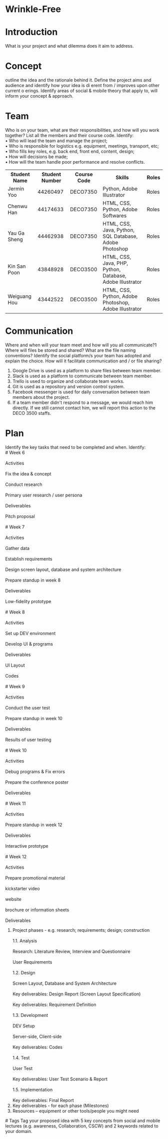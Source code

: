 # Wrinkle-Free
# Introduction
What is your project and what dilemma does it aim to address.
# Concept
outline the idea and the rationale behind it. Define the project aims and audience and identify how your idea is di erent from / improves upon other current o erings. Identify areas of social & mobile theory that apply to, will inform your concept & approach.
# Team
Who is on your team, what are their responsibilities, and how will you work together? List all the members and their course code. Identify:
<br>• Who will lead the team and manage the project;
<br>• Who is responsible for logistics e.g. equipment, meetings, transport, etc;
<br>• Who fills key roles, e.g. back end, front end, content, design;
<br>• How will decisions be made;
<br>• How will the team handle poor performance and resolve conflicts.
  <body>
  <table>
  <tr>
  <th>Student Name</th>
  <th>Student Number</th>
  <th>Course Code</th>
  <th>Skills</th>
  <th>Roles</th>
  </tr>
  <tr>
  <td>Jermin Yoo</td>
  <td>44260497</td>
  <td>DECO7350</td>
  <td>Python, Adobe Illustrator</td>
  <td>Roles</td>
  </tr>
  <tr>
  <td>Chenwu Han</td>
  <td>44174633</td>
  <td>DECO7350</td>
  <td>HTML, CSS, Python, Adobe Softwares</td>
  <td>Roles</td>
  </tr>
  <td>Yau Ga Sheng</td>
  <td>44462938</td>
  <td>DECO7350</td>
  <td>HTML, CSS, Java, Python, SQL Database, Adobe Photoshop</td>
  <td>Roles</td>
  </tr>
  <tr>
  <td>Kin San Poon</td>
  <td>43848928</td>
  <td>DECO3500</td>
  <td>HTML, CSS, Java, PHP, Python, Database, Adobe Illustrator</td>
  <td>Roles</td>
  </tr>
  <tr>
  <td>Weiguang Hou</td>
  <td>43442522</td>
  <td>DECO3500</td>
  <td>HTML, CSS, Python, Adobe Photoshop, Adobe Illustrator</td>
  <td>Roles</td>
  </tr>
  </table>
  </body>

# Communication
Where and when will your team meet and how will you all communicate?1 Where will files be stored and shared? What are the file naming conventions?
Identify the social platform/s your team has adopted and explain the choice. How will it facilitate communication and / or file sharing?

<ol>
<li>Google Drive is used as a platform to share files between team member.</li>
<li>Slack is used as a platform to communicate between team member.</li>
<li>Trello is used to organize and collaborate team works.</li>
<li>Git is used as a repository and version control system.</li>
<li>Facebook messenger is used for daily conversation between team members about the project.</li>
<li>If a team member didn't respond to a message, we would reach him directly. If we still cannot contact him, we will report this action to the DECO 3500 staffs.</li>
</ol>

# Plan
Identify the key tasks that need to be completed and when. Identify:
<br># Week 6</br>
<br>Activities</br>
<br>Fix the idea & concept</br>
<br>Conduct research</br>
<br>Primary user research / user persona</br>
<br>Deliverables</br>
<br>Pitch proposal</br>
<br># Week 7</br>
<br>Activities</br>
<br>Gather data</br>
<br>Establish requirements</br>
<br>Design screen layout, database and system architecture</br>
<br>Prepare standup in week 8</br>
<br>Deliverables</br>
<br>Low-fidelity prototype</br>
<br># Week 8</br>
<br>Activities</br>
<br>Set up DEV environment</br>
<br>Develop UI & programs</br>
<br>Deliverables</br>
<br>UI Layout</br>
<br>Codes</br>
<br># Week 9</br>
<br>Activities</br>
<br>Conduct the user test</br>
<br>Prepare standup in week 10</br>
<br>Deliverables</br>
<br>Results of user testing</br>
<br># Week 10</br>
<br>Activities</br>
<br>Debug programs & Fix errors</br>
<br>Prepare the conference poster</br>
<br>Deliverables</br>
<br># Week 11</br>
<br>Activities</br>
<br>Prepare standup in week 12</br>
<br>Deliverables</br>
<br>Interactive prototype</br>
<br># Week 12</br>
<br>Activities</br>
<br>Prepare promotional material</br>
<br>kickstarter video</br>
<br>website</br>
<br>brochure or information sheets</br>
<br>Deliverables</br>
<ol>
<li>Project phases - e.g. research; requirements; design; construction</li>
<br>1.1. Analysis<br>
<br>Research: Literature Review, Interview and Questionnaire<br>
<br>User Requirements<br>
<br>1.2. Design<br>
<br>Screen Layout, Database and System Architecture<br>
<br>Key deliverables: Design Report (Screen Layout Specification)<br>
<br>Key deliverables: Requirement Definition<br>
<br>1.3. Development<br>
<br>DEV Setup<br>
<br>Server-side, Client-side<br>
<br>Key deliverables: Codes<br>
<br>1.4. Test<br>
<br>User Test<br>
<br>Key deliverables: User Test Scenario & Report<br>
<br>1.5. Implementation<br>
<br>Key deliverables: Final Report<br>
<li>Key deliverables - for each phase (Milestones)</li>
<li>Resources – equipment or other tools/people you might need</li>
</ol>
# Tags
Tag your proposed idea with 5 key concepts from social and mobile lectures (e.g. awareness, Collaboration, CSCW) and 2 keywords related to your domain.

